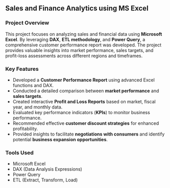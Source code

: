 

## **Sales and Finance Analytics using MS Excel**  

###  **Project Overview**  
This project focuses on analyzing sales and financial data using **Microsoft Excel**. By leveraging **DAX**, **ETL methodology**, and **Power Query**, a comprehensive customer performance report was developed. The project provides valuable insights into market performance, sales targets, and profit-loss assessments across different regions and timeframes.

###  **Key Features**  
- Developed a **Customer Performance Report** using advanced Excel functions and DAX.  
- Conducted a detailed comparison between **market performance** and **sales targets**.  
- Created interactive **Profit and Loss Reports** based on market, fiscal year, and monthly data.  
- Evaluated key performance indicators (**KPIs**) to monitor business performance.  
- Recommended effective **customer discount strategies** for enhanced profitability.  
- Provided insights to facilitate **negotiations with consumers** and identify potential **business expansion opportunities**.

###  **Tools Used**  
- Microsoft Excel  
- DAX (Data Analysis Expressions)  
- Power Query  
- ETL (Extract, Transform, Load)  

